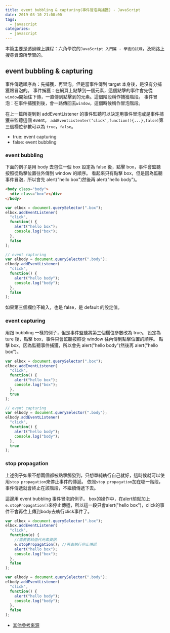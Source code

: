 ```yaml
---
title: event bubbling & capturing(事件冒泡與捕獲) - JavaScript
date: 2019-03-10 21:00:00
tags:
  - javascript
categories:
  - javascript
---
```


本篇主要是透過線上課程：六角學院的`JavaScript 入門篇 - 學徒的試煉`，及網路上搜尋資源所學習的。

## event bubbling & capturing

事件傳遞順序為：先捕獲，再冒泡。但是當事件傳到 target 本身後，是沒有分捕獲跟冒泡的。
事件捕獲：在網頁上點擊到一個元素，這個點擊的事件會先從`window`開始往下傳，一直傳到點擊到的元素。這個階段稱作捕獲階段。
事件冒泡：在事件捕獲到後，會一路傳回去`window`，這個時候稱作冒泡階段。

在上一篇所提到到 addEventListener 的事件監聽可以決定用事件冒泡或是事件捕獲來監聽這個 event。
`addEventListenter(‘click’,function(){...},false)`第三個欄位參數可以為 `true`，`false`。

- true: event capturing
- false: event bubbling

### event bubbling

下面的例子是用 body 去包住一個 box
設定為 false 後，點擊 box，事件會監聽按照從點擊位置往外傳到 window 的順序。
看起來只有點擊 box，但是因為監聽事件冒泡，所以會先 alert("hello box")然後再 alert("hello body")。

```html
<body class="body">
  <div class="box"></div>
</body>
```

```js
var elbox = document.querySelector(".box");
elbox.addEventListener(
  "click",
  function() {
    alert("hello box");
    console.log("box");
  },
  false
);

// event capturing
var elbody = document.querySelector(".body");
elbody.addEventListener(
  "click",
  function() {
    alert("hello body");
    console.log("body");
  },
  false
);
```

如果第三個欄位不輸入，也是 false，是 default 的設定值。

### event capturing

用跟 bubbling 一樣的例子，但是事件監聽將第三個欄位參數改為 true。
設定為 ture 後，點擊 box，事件只會監聽按照從 window 往內傳到點擊位置的順序。
點擊 box，因為監聽事件捕獲，所以會先 alert("hello body")然後再 alert("hello box")。

```js
var elbox = document.querySelector(".box");
elbox.addEventListener(
  "click",
  function() {
    alert("hello box");
    console.log("box");
  },
  true
);

// event capturing
var elbody = document.querySelector(".body");
elbody.addEventListener(
  "click",
  function() {
    alert("hello body");
    console.log("body");
  },
  true
);
```

### stop propagation

上述例子如果不想兩個都被點擊觸發到，只想單純執行自己就好，這時候就可以使用`stop propagation`來停止事件的傳遞。
依照`stop propagation`加在哪一階段，事件傳遞就會終止在該階段，不繼續傳遞下去。

這邊用 event bubbling 事件冒泡的例子。
box的操作中，在alert前就加上`e.stopPropagation()`來停止傳遞，所以這一段只會alert("hello box")，click的事件不會再往上傳到body去執行click事件了。


```js
var elbox = document.querySelector(".box");
elbox.addEventListener(
  "click",
  function(e) {
    //需要要給值代元素資訊
    e.stopPropagation(); //再去執行停止傳遞
    alert("hello box");
    console.log("box");
  },
  false
);

var elbody = document.querySelector(".body");
elbody.addEventListener(
  "click",
  function() {
    alert("hello body");
    console.log("body");
  },
  false
);
```

- [其他參考來源](https://blog.techbridge.cc/2017/07/15/javascript-event-propagation/)
